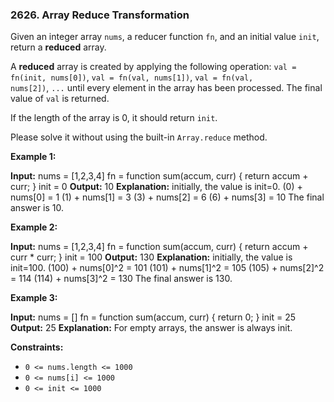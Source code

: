 ### 2626. Array Reduce Transformation

Given an integer array `nums`, a reducer function `fn`, and an initial value `init`, return a **reduced** array.

A **reduced** array is created by applying the following operation: `val = fn(init, nums[0])`, `val = fn(val, nums[1])`, `val = fn(val, nums[2])`, `...` until every element in the array has been processed. The final value of `val` is returned.

If the length of the array is 0, it should return `init`.

Please solve it without using the built-in `Array.reduce` method.

**Example 1:**

**Input:**
nums = \[1,2,3,4\]
fn = function sum(accum, curr) { return accum + curr; }
init = 0
**Output:** 10
**Explanation:**
initially, the value is init=0.
(0) + nums\[0\] = 1
(1) + nums\[1\] = 3
(3) + nums\[2\] = 6
(6) + nums\[3\] = 10
The final answer is 10.

**Example 2:**

**Input:**
nums = \[1,2,3,4\]
fn = function sum(accum, curr) { return accum + curr \* curr; }
init = 100
**Output:** 130
**Explanation:**
initially, the value is init=100.
(100) + nums\[0\]^2 = 101
(101) + nums\[1\]^2 = 105
(105) + nums\[2\]^2 = 114
(114) + nums\[3\]^2 = 130
The final answer is 130.

**Example 3:**

**Input:**
nums = \[\]
fn = function sum(accum, curr) { return 0; }
init = 25
**Output:** 25
**Explanation:** For empty arrays, the answer is always init.

**Constraints:**

- `0 <= nums.length <= 1000`
- `0 <= nums[i] <= 1000`
- `0 <= init <= 1000`
